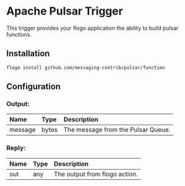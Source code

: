 
# Apache Pulsar Trigger
This trigger provides your flogo application the ability to build pulsar functions.

## Installation

```bash
flogo install github.com/messaging-contrib/pulsar/function
```
## Configuration

### Output:
| Name        | Type   | Description
|:---         | :---   | :---        
| message     | bytes  | The message from the Pulsar Queue.

### Reply:
| Name        | Type   | Description
|:---         | :---   | :---        
| out         | any    | The output from flogo action.